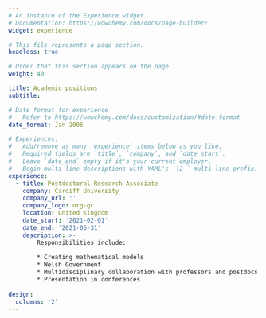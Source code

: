 ```yaml
---
# An instance of the Experience widget.
# Documentation: https://wowchemy.com/docs/page-builder/
widget: experience

# This file represents a page section.
headless: true

# Order that this section appears on the page.
weight: 40

title: Academic positions
subtitle:

# Date format for experience
#   Refer to https://wowchemy.com/docs/customization/#date-format
date_format: Jan 2006

# Experiences.
#   Add/remove as many `experience` items below as you like.
#   Required fields are `title`, `company`, and `date_start`.
#   Leave `date_end` empty if it's your current employer.
#   Begin multi-line descriptions with YAML's `|2-` multi-line prefix.
experience:
  - title: Postdoctoral Research Associate
    company: Cardiff University
    company_url: ''
    company_logo: org-gc
    location: United Kingdom
    date_start: '2021-02-01'
    date_end: '2021-05-31'
    description: >-
        Responsibilities include:
        
        * Creating mathematical models
        * Welsh Government
        * Multidisciplinary collaboration with professors and postdocs
        * Presentation in conferences
     
design:
  columns: '2'
---
```

